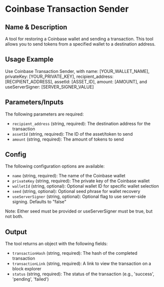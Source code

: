# Coinbase Transaction Sender

## Name & Description
A tool for restoring a Coinbase wallet and sending a transaction. This tool allows you to send tokens from a specified wallet to a destination address.

## Usage Example
Use Coinbase Transaction Sender, with name: [YOUR_WALLET_NAME], privateKey: [YOUR_PRIVATE_KEY], recipient_address: [RECIPIENT_ADDRESS], assetId: [ASSET_ID], amount: [AMOUNT], and useServerSigner: [SERVER_SIGNER_VALUE]

## Parameters/Inputs
The following parameters are required:
- `recipient_address` (string, required): The destination address for the transaction
- `assetId` (string, required): The ID of the asset/token to send
- `amount` (string, required): The amount of tokens to send

## Config
The following configuration options are available:
- `name` (string, required): The name of the Coinbase wallet
- `privateKey` (string, required): The private key of the Coinbase wallet
- `walletId` (string, optional): Optional wallet ID for specific wallet selection
- `seed` (string, optional): Optional seed phrase for wallet recovery
- `useServerSigner` (string, optional): Optional flag to use server-side signing. Defaults to "false"

Note: Either seed must be provided or useServerSigner must be true, but not both.

## Output
The tool returns an object with the following fields:
- `transactionHash` (string, required): The hash of the completed transaction
- `transactionLink` (string, required): A link to view the transaction on a block explorer
- `status` (string, required): The status of the transaction (e.g., 'success', 'pending', 'failed')
